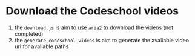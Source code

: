 # Download the Codeschool videos

1. the `download.js` is aim to use `aria2` to download the videos (not completed)
2. the `generate_codeschool_videos` is aim to generate the avaliable video url for avaliable paths
